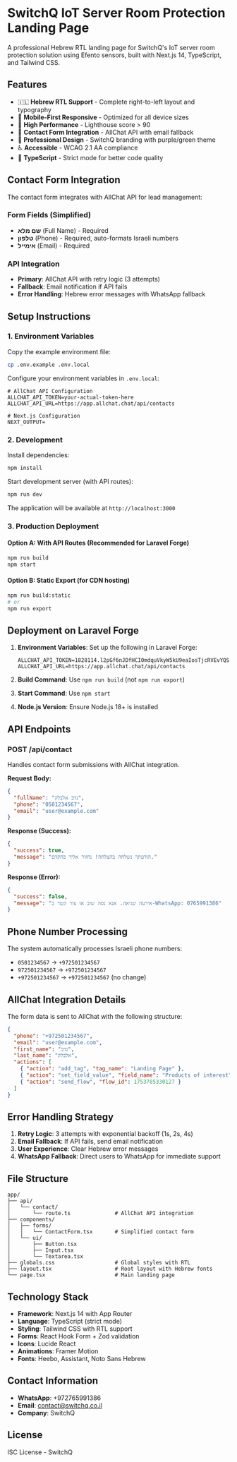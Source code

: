 # SwitchQ IoT Server Room Protection Landing Page

A professional Hebrew RTL landing page for SwitchQ's IoT server room protection solution using Efento sensors, built with Next.js 14, TypeScript, and Tailwind CSS.

## Features

- 🇮🇱 **Hebrew RTL Support** - Complete right-to-left layout and typography
- 📱 **Mobile-First Responsive** - Optimized for all device sizes
- 🚀 **High Performance** - Lighthouse score > 90
- 📧 **Contact Form Integration** - AllChat API with email fallback
- 🎨 **Professional Design** - SwitchQ branding with purple/green theme
- ♿ **Accessible** - WCAG 2.1 AA compliance
- 🔧 **TypeScript** - Strict mode for better code quality

## Contact Form Integration

The contact form integrates with AllChat API for lead management:

### Form Fields (Simplified)
- **שם מלא** (Full Name) - Required
- **טלפון** (Phone) - Required, auto-formats Israeli numbers
- **אימייל** (Email) - Required

### API Integration
- **Primary**: AllChat API with retry logic (3 attempts)
- **Fallback**: Email notification if API fails
- **Error Handling**: Hebrew error messages with WhatsApp fallback

## Setup Instructions

### 1. Environment Variables

Copy the example environment file:
```bash
cp .env.example .env.local
```

Configure your environment variables in `.env.local`:
```env
# AllChat API Configuration
ALLCHAT_API_TOKEN=your-actual-token-here
ALLCHAT_API_URL=https://app.allchat.chat/api/contacts

# Next.js Configuration
NEXT_OUTPUT=
```

### 2. Development

Install dependencies:
```bash
npm install
```

Start development server (with API routes):
```bash
npm run dev
```

The application will be available at `http://localhost:3000`

### 3. Production Deployment

#### Option A: With API Routes (Recommended for Laravel Forge)
```bash
npm run build
npm start
```

#### Option B: Static Export (for CDN hosting)
```bash
npm run build:static
# or
npm run export
```

## Deployment on Laravel Forge

1. **Environment Variables**: Set up the following in Laravel Forge:
   ```
   ALLCHAT_API_TOKEN=1828114.l2pGf6nJDfHCI0mdquVkyW5kU9eaIosTjcRVEvYQSddf37E123
   ALLCHAT_API_URL=https://app.allchat.chat/api/contacts
   ```

2. **Build Command**: Use `npm run build` (not `npm run export`)

3. **Start Command**: Use `npm start`

4. **Node.js Version**: Ensure Node.js 18+ is installed

## API Endpoints

### POST /api/contact

Handles contact form submissions with AllChat integration.

**Request Body:**
```json
{
  "fullName": "נדב אלבלק",
  "phone": "0501234567",
  "email": "user@example.com"
}
```

**Response (Success):**
```json
{
  "success": true,
  "message": "הודעתך נשלחה בהצלחה! נחזור אליך בהקדם."
}
```

**Response (Error):**
```json
{
  "success": false,
  "message": "אירעה שגיאה. אנא נסה שוב או צור קשר ב-WhatsApp: 0765991386"
}
```

## Phone Number Processing

The system automatically processes Israeli phone numbers:
- `0501234567` → `+972501234567`
- `972501234567` → `+972501234567`
- `+972501234567` → `+972501234567` (no change)

## AllChat Integration Details

The form data is sent to AllChat with the following structure:
```json
{
  "phone": "+972501234567",
  "email": "user@example.com",
  "first_name": "נדב",
  "last_name": "אלבלק",
  "actions": [
    { "action": "add_tag", "tag_name": "Landing Page" },
    { "action": "set_field_value", "field_name": "Products of interest", "value": "חדרי שרתים" },
    { "action": "send_flow", "flow_id": 1753785330127 }
  ]
}
```

## Error Handling Strategy

1. **Retry Logic**: 3 attempts with exponential backoff (1s, 2s, 4s)
2. **Email Fallback**: If API fails, send email notification
3. **User Experience**: Clear Hebrew error messages
4. **WhatsApp Fallback**: Direct users to WhatsApp for immediate support

## File Structure

```
app/
├── api/
│   └── contact/
│       └── route.ts              # AllChat API integration
├── components/
│   ├── forms/
│   │   └── ContactForm.tsx       # Simplified contact form
│   └── ui/
│       ├── Button.tsx
│       ├── Input.tsx
│       └── Textarea.tsx
├── globals.css                   # Global styles with RTL
├── layout.tsx                    # Root layout with Hebrew fonts
└── page.tsx                      # Main landing page
```

## Technology Stack

- **Framework**: Next.js 14 with App Router
- **Language**: TypeScript (strict mode)
- **Styling**: Tailwind CSS with RTL support
- **Forms**: React Hook Form + Zod validation
- **Icons**: Lucide React
- **Animations**: Framer Motion
- **Fonts**: Heebo, Assistant, Noto Sans Hebrew

## Contact Information

- **WhatsApp**: +972765991386
- **Email**: contact@switchq.co.il
- **Company**: SwitchQ

## License

ISC License - SwitchQ
